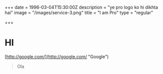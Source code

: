 +++
date = 1996-03-04T15:30:00Z
description = "ye pro logo ko hi dikhta hai"
image = "/images/service-3.png"
title = "I am Pro"
type = "regular"

+++
# HI

[http://google.com/](http://google.com/ "Google")

> Ola